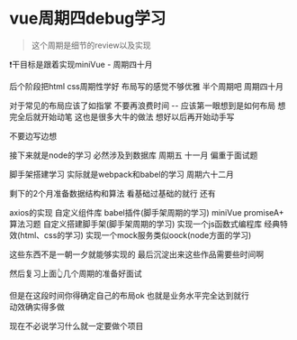 # vue周期四debug学习
> 这个周期是细节的review以及实现

 ❗️干目标是跟着实现miniVue - 周期四十月

 后个阶段把html css周期性学好  布局写的感觉不够优雅  半个周期吧  周期四十月

 对于常见的布局应该了如指掌 不要再浪费时间  -- 应该第一眼想到是如何布局  想完全后就开始动笔  这也是很多大牛的做法  想好以后再开始动手写

 不要边写边想

 接下来就是node的学习 必然涉及到数据库 周期五 十一月   偏重于面试题

 脚手架搭建学习 实际就是webpack和babel的学习 周期六十二月


 剩下的2个月准备数据结构和算法 看基础过基础的就行 还有
 
 axios的实现 自定义组件库 babel插件(脚手架周期的学习) miniVue promiseA+ 算法习题  自定义搭建脚手架(脚手架周期的学习)
 实现一个js函数式编程库  经典特效(html、css的学习) 实现一个mock服务类似oock(node方面的学习) 
 
 这些东西不是一朝一夕就能够实现的
 最后沉淀出来这些作品需要些时间啊
 



 然后复习上面👆几个周期的准备好面试

 但是在这段时间你得确定自己的布局ok 也就是业务水平完全达到就行  
 动效确实得多做


 现在不必说学习什么就一定要做个项目

